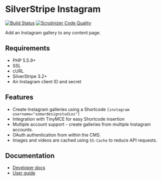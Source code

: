 # SilverStripe Instagram
[![Build Status](https://travis-ci.org/SomarDesignStudios/silverstripe-instagram.svg?branch=master)](https://travis-ci.org/SomarDesignStudios/silverstripe-instagram)
[![Scrutinizer Code Quality](https://scrutinizer-ci.com/g/SomarDesignStudios/silverstripe-instagram/badges/quality-score.png?b=master)](https://scrutinizer-ci.com/g/SomarDesignStudios/silverstripe-instagram/?branch=master)

Add an Instagram gallery to any content page.

## Requirements

- PHP 5.5.9+
- SSL
- cURL
- SilverStripe 3.2+
- An Instagram client ID and secret

## Features

- Create Instagram galleries using a Shortcode `[instagram username="somardesignstudios"]`
- Integration with TinyMCE for easy Shortcode insertion
- Multiple account support - create galleries from multiple Instagram accounts.
- OAuth authentication from within the CMS.
- Images and videos are cached using `SS-Cache` to reduce API requests.

## Documentation

- [Developer docs](docs/en/index.md)
- [User guide](docs/en/user-guide.md)

